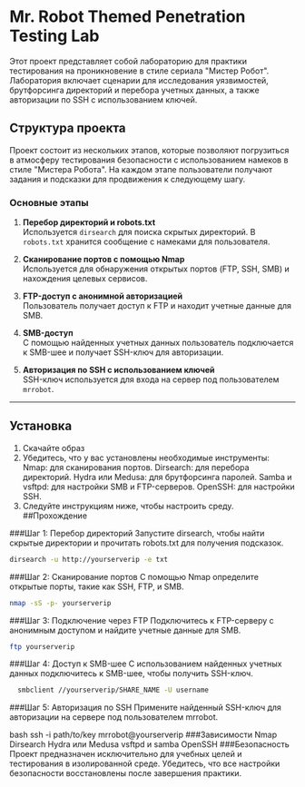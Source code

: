 # Mr. Robot Themed Penetration Testing Lab

Этот проект представляет собой лабораторию для практики тестирования на проникновение в стиле сериала "Мистер Робот". Лаборатория включает сценарии для исследования уязвимостей, брутфорсинга директорий и перебора учетных данных, а также авторизации по SSH с использованием ключей.

## Структура проекта

Проект состоит из нескольких этапов, которые позволяют погрузиться в атмосферу тестирования безопасности с использованием намеков в стиле "Мистера Робота". На каждом этапе пользователи получают задания и подсказки для продвижения к следующему шагу.

### Основные этапы

1. **Перебор директорий и robots.txt**  
   Используется `dirsearch` для поиска скрытых директорий. В `robots.txt` хранится сообщение с намеками для пользователя.

2. **Сканирование портов с помощью Nmap**  
   Используется для обнаружения открытых портов (FTP, SSH, SMB) и нахождения целевых сервисов.

3. **FTP-доступ с анонимной авторизацией**  
   Пользователь получает доступ к FTP и находит учетные данные для SMB.

4. **SMB-доступ**  
   С помощью найденных учетных данных пользователь подключается к SMB-шее и получает SSH-ключ для авторизации.

5. **Авторизация по SSH с использованием ключей**  
   SSH-ключ используется для входа на сервер под пользователем `mrrobot`.

---

## Установка

1. Скачайте образ
2. Убедитесь, что у вас установлены необходимые инструменты:
    Nmap: для сканирования портов.
    Dirsearch: для перебора директорий.
    Hydra или Medusa: для брутфорсинга паролей.
    Samba и vsftpd: для настройки SMB и FTP-серверов.
    OpenSSH: для настройки SSH.
3. Следуйте инструкциям ниже, чтобы настроить среду.
##Прохождение

###Шаг 1: Перебор директорий
Запустите dirsearch, чтобы найти скрытые директории и прочитать robots.txt для получения подсказок.

```bash
dirsearch -u http://yourserverip -e txt
```
###Шаг 2: Сканирование портов
С помощью Nmap определите открытые порты, такие как SSH, FTP, и SMB.

```bash
nmap -sS -p- yourserverip
```
###Шаг 3: Подключение через FTP
Подключитесь к FTP-серверу с анонимным доступом и найдите учетные данные для SMB.

```bash
ftp yourserverip
```
###Шаг 4: Доступ к SMB-шее
С использованием найденных учетных данных подключитесь к SMB-шее, чтобы получить SSH-ключ.

```bash
  smbclient //yourserverip/SHARE_NAME -U username
```
###Шаг 5: Авторизация по SSH
Примените найденный SSH-ключ для авторизации на сервере под пользователем mrrobot.

bash
ssh -i path/to/key mrrobot@yourserverip
###Зависимости
  Nmap
  Dirsearch
  Hydra или Medusa
  vsftpd и samba
  OpenSSH
###Безопасность
  Проект предназначен исключительно для учебных целей и тестирования в изолированной среде. Убедитесь, что все настройки безопасности восстановлены после завершения практики.
